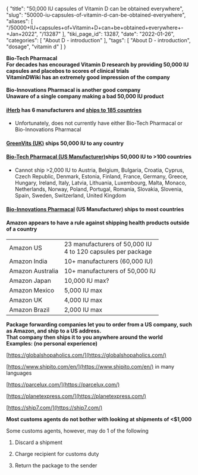{
    "title": "50,000 IU capsules of Vitamin D can be obtained everywhere",
    "slug": "50000-iu-capsules-of-vitamin-d-can-be-obtained-everywhere",
    "aliases": [
        "/50000+IU+capsules+of+Vitamin+D+can+be+obtained+everywhere+-+Jan+2022",
        "/13287"
    ],
    "tiki_page_id": 13287,
    "date": "2022-01-26",
    "categories": [
        "About D - introduction"
    ],
    "tags": [
        "About D - introduction",
        "dosage",
        "vitamin d"
    ]
}


**Bio-Tech Pharmacal   
For decades has encouraged Vitamin D research by providing 50,000 IU capsules and placebos to scores of clinical trials  
VitaminDWiki has an extremely good impression of the company  
&nbsp;  
Bio-Innovations Pharmacal is another good company  
Unaware of a single company making a bad 50,000 IU product** 

#### [iHerb](https://www.iherb.com/) has 6 manufacturers and [ships to 185 countries](https://www.iherb.com/info/globalshipping)

* Unfortunately, does not currently have either Bio-Tech Pharmacal or Bio-Innovations Pharmacal

#### [GreenVits (UK)](https://www.greenvits.eu/collections/vitamin-d) ships 50,000 IU to any country

#### [Bio-Tech Pharmacal  (US Manufacturer)](https://www.biotechpharmacal.com/)ships 50,000 IU to >100 countries

* Cannot ship >2,000 IU to Austria, Belgium, Bulgaria, Croatia, Cyprus, Czech Republic, Denmark, Estonia, Finland, France, Germany, Greece, Hungary, Ireland, Italy, Latvia, Lithuania, Luxembourg, Malta, Monaco, Netherlands, Norway, Poland, Portugal, Romania, Slovakia, Slovenia, Spain, Sweden, Switzerland, United Kingdom

#### [Bio-Innovations Pharmacal](https://bioinnovationspharmacal.com/)   (US Manufacturer) ships to most countries

#### Amazon appears to have a rule against shipping health products outside of a country

| | |
| --- | --- |
| Amazon US | 23 manufacturers of 50,000 IU<br>4 to 120 capsules per package |
| Amazon India  | 10+ manufacturers (60,000 IU) |
| Amazon Australia | 10+ manufacturers of 50,000 IU |
| Amazon Japan | 10,000 IU  max? |
| Amazon Mexico | 5,000 IU  max |
| Amazon UK | 4,000 IU max |
| Amazon Brazil | 2,000 IU max |

 **Package forwarding companies let you to order from a US company, such as Amazon, and ship to a US address.  
That company then ships it to you anywhere around the world  
Examples: (no personal experience)** 

[https://globalshopaholics.com/](https://globalshopaholics.com/)

[https://www.shipito.com/en/](https://www.shipito.com/en/) in many languages

[https://parcelux.com/](https://parcelux.com/)

[https://planetexpress.com/](https://planetexpress.com/)

[https://ship7.com/](https://ship7.com/)

 **Most customs agents do not bother with looking at shipments of <$1,000** 

Some customs agents, however, may do 1 of the following

1. Discard a shipment

1. Charge recipient for customs duty

1. Return the package to the sender